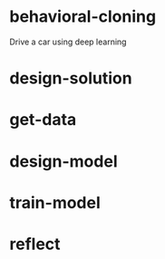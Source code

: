 # behavioral-cloning
Drive a car using deep learning

# design-solution

# get-data

# design-model

# train-model

# reflect